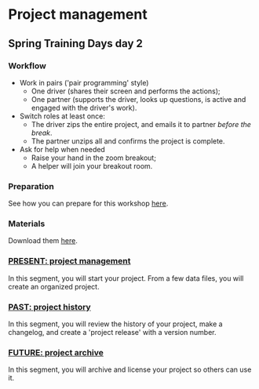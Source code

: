 # Project management

## Spring Training Days day 2


### Workflow
- Work in pairs ('pair programming' style)
  - One driver (shares their screen and performs the actions);
  - One partner (supports the driver, looks up questions, is active and engaged with the driver's work).
- Switch roles at least once:
  - The driver zips the entire project, and emails it to partner *before the break*.
  - The partner unzips all and confirms the project is complete.
- Ask for help when needed
  - Raise your hand in the zoom breakout;
  - A helper will join your breakout room.

### Preparation
See how you can prepare for this workshop [here](preparation.md).

### Materials
Download them [here](data/datafiles.zip).

### [PRESENT: project management](lessons/project_management.md)
In this segment, you will start your project. From a few data files, you will create an organized project.

### [PAST: project history](lessons/project_history.md)
In this segment, you will review the history of your project, make a changelog, and create a 'project release' with a version number.

### [FUTURE: project archive](lessons/project_archive.md)
In this segment, you will archive and license your project so others can use it.


<!--
Testing video embedding:
<iframe width="1280" height="720" src="https://www.youtube.com/embed/vgYS-F8opgE" frameborder="0" allow="accelerometer; autoplay; encrypted-media; gyroscope; picture-in-picture" allowfullscreen></iframe>

Testing video embedding 2:
<iframe width="560" height="315" src="https://www.youtube.com/embed/vgYS-F8opgE" title="YouTube video player" frameborder="0" allow="accelerometer; autoplay; clipboard-write; encrypted-media; gyroscope; picture-in-picture" allowfullscreen></iframe>
-->
